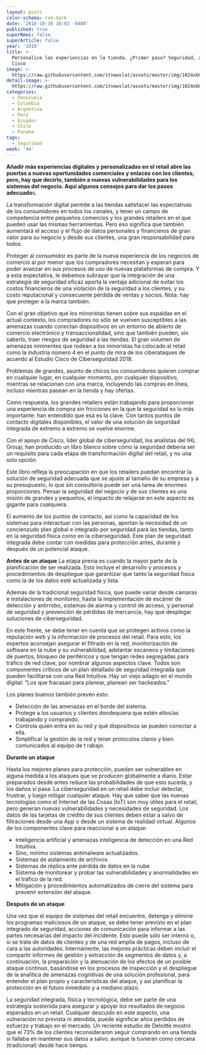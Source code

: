 ```yaml
---
layout: posts
color-schema: red-dark
date: '2018-10-30 10:03 -0400'
published: true
superNews: false
superArticle: false
year: '2018'
title: >-
  Personalice las experiencias en la tienda. ¿Primer paso? Seguridad, aconseja
  Cisco
image: >-
  https://raw.githubusercontent.com/itnewslat/assets/master/img/1024x680/Ataque-Hacker-P.jpg
detail-image: >-
  https://raw.githubusercontent.com/itnewslat/assets/master/img/1024x680/Ataque-Hacker-G.jpg
categories:
  - Venezuela
  - Colombia
  - Argentina
  - Perú
  - Ecuador
  - Chile
  - Panama
tags:
  - Seguridad
week: '44'
---
```

**Añadir más experiencias digitales y personalizadas en el retail abre las puertas a nuevas oportunidades comerciales y enlaces con los clientes, pero, hay que decirlo, también a nuevas vulnerabilidades para los sistemas del negocio. Aquí algunos consejos para dar los pasos adecuado**s.

La transformación digital permite a las tiendas satisfacer las expectativas de los consumidores en todos los canales, y tener un campo de competencia entre pequeños comercios y los grandes retailers en el que pueden usar las mismas herramientas. Pero eso significa que también aumentará el acceso y el flujo de datos personales y financieros de gran valor para su negocio y desde sus clientes, una gran responsabilidad para todos. 

Proteger al consumidor es parte de la nueva experiencia de los negocios de comercio al por menor que los compradores necesitan y esperan para poder avanzar en sus procesos de uso de nuevas plataformas de compra. Y a esta expectativa, le debemos subrayar que la integración de una estrategia de seguridad eficaz aporta la ventaja adicional de evitar los costos financieros de una violación de la seguridad a los clientes, y su costo reputacional y consecuente pérdida de ventas y socios. Nota: hay que proteger a la marca también.

Con el gran objetivo que los minoristas tienen sobre sus espaldas en el actual contexto, los compradores no sólo se vuelven susceptibles a las amenazas cuando conectan dispositivos en un entorno de abierto de comercio electrónico y transaccionalidad, sino que también pueden, sin saberlo, traer riesgos de seguridad a las tiendas. El gran volumen de amenazas inminentes que rodean a los minoristas ha colocado al retail como la industria número 4 en el punto de mira de los ciberataques de acuerdo al Estudio Cisco de Ciberseguridad 2018.

Problemas de grandes, asunto de chicos los consumidores quieren comprar en cualquier lugar, en cualquier momento, por cualquier dispositivo, mientras se relacionan con una marca, incluyendo las compras en línea, incluso mientras pasean en la tienda y hay ofertas. 

Como respuesta, los grandes retailers están trabajando para proporcionar una experiencia de compra sin fricciones en la que la seguridad es lo más importante: han entendido que esa es la clave. Con tantos puntos de contacto digitales disponibles, el valor de una solución de seguridad integrada de extremo a extremo se vuelve enorme. 

Con el apoyo de Cisco, líder global de ciberseguridad, los analistas del IHL Group, han producido un libro blanco  sobre cómo la seguridad debería ser un requisito para cada etapa de transformación digital del retail, y no una solo opción.

Este libro refleja la preocupación en que los retailers puedan encontrar la solución de seguridad adecuada que se ajuste al tamaño de su empresa y a su presupuesto, lo que sin consultoría puede ser una tarea de enormes proporciones. Pensar la seguridad del negocio y de sus clientes es una misión de grandes y pequeños, el impacto de relajarse en este aspecto es gigante para cualquiera.

El aumento de los puntos de contacto, así como la capacidad de los sistemas para interactuar con las personas, aportan la necesidad de un concienzudo plan global e integrado por seguridad para las tiendas, tanto en la seguridad física como en la ciberseguridad. Este plan de seguridad integrada debe contar con medidas para protección antes, durante y después de un potencial ataque.

**Antes de un ataque**
La etapa previa es cuando la mayor parte de la planificación de ser realizada. Esto incluye el desarrollo y procesos y procedimientos de despliegue que garantizar que tanto la seguridad física como la de los datos esté actualizada y lista.

Además de la tradicional seguridad física, que puede variar desde cámaras e instalaciones de monitoreo, hasta la implementación de escáner de detección y antirrobo, sistemas de alarma y control de acceso, y personal de seguridad y prevención de pérdidas de mercancía, hay que desplegar soluciones de ciberseguridad.

En este frente, se debe tener en cuenta que se protegen activos como la reputación web y la información de procesos del retail. Para esto, los expertos aconsejan asegurar el filtrado en la red, monitorización de software en la nube y su vulnerabilidad, adelantar escaneos y limitaciones de puertos, bloqueo de periféricos y que tengan redes segregadas para tráfico de red clave, por nombrar algunos aspectos clave. Todos son componentes críticos de un plan detallado de seguridad integrada que pueden facilitarse con una Red Intuitiva. Hay un viejo adagio en el mundo digital: "Los que fracasan para planear, planean ser hackeados."

Los planes buenos también prevén esto:

- Detección de las amenazas en el borde del sistema.  
- Protege a los usuarios y clientes dondequiera que estén ellos/as trabajando y comprando.
- Controla quién entra en su red y qué dispositivos se pueden conectar a ella.
- Simplificar la gestión de la red y tener protocolos claros y bien comunicados al equipo de t
rabajo.

**Durante un ataque**

Hasta los mejores planes para protección, pueden ser vulnerables en alguna medida a los ataques que se producen globalmente a diario. Estar preparados desde antes reduce las probabilidades de que esto suceda, y los daños si pasa.  La ciberseguridad en un retail debe incluir detectar, frustrar, y luego mitigar cualquier ataque. 
Hay que saber que las nuevas tecnologías como el Internet de las Cosas (IoT) son muy útiles para el retail, pero generan nuevas vulnerabilidades y necesidades de seguridad. Los datos de las tarjetas de crédito de sus clientes deben estar a salvo de filtraciones desde una App o desde un sistema de realidad virtual.
Algunos de los componentes clave para reaccionar a un ataque:

- Inteligencia artificial y amenazas inteligencia de detección en una Red Intuitiva.
- Sino, mínimo sistemas antimalware actualizados.
- Sistemas de aislamiento de archivos.
- Sistemas de réplica ante pérdida de datos en la nube
- Sistema de monitorear y probar las vulnerabilidades y anormalidades en el tráfico de la red. 
- Mitigación y procedimientos automatizados de cierre del sistema para prevenir extensión del ataque.

**Después de un ataque**

Una vez que el equipo de sistemas del retail encuentre, detenga y elimine los programas maliciosos de un ataque,  se debe tener previsto en el plan integrado de seguridad, acciones de comunicación para informar a las partes necesarias del impacto del incidente. Esto puede sólo ser interno o, si se trata de datos de clientes y de una red amplia de pagos, incluso de cara a las autoridades. 
Internamente, las mejores prácticas deben incluir el compartir informes de gestión y  extracción de segmentos de datos y, a continuación, la preparación y la atenuación de los efectos  de un posible ataque continuo, basándose en los procesos de inspección y el despliegue de la analítica de amenazas cognitivas de una solución profesional, para entender el plan propio y características del ataque, y así planificar la protección en el futuro inmediato y a mediano plazo. 

La seguridad integrada, física y tecnológica, debe ser parte de una estrategia sostenida para asegurar y apoyar los resultados de negocio esperados en un retail. Cualquier descuido en este aspecto, una vulneración no prevista ni atendida, puede significar años perdidos de esfuerzo y trabajo en el mercado. Un reciente estudio de Deloitte mostró que el 73% de los clientes reconsideraron seguir comprando en una tienda si fallaba en mantener sus datos a salvo, aunque la tuvieran como cercana (tradicional) desde hace tiempo. 

